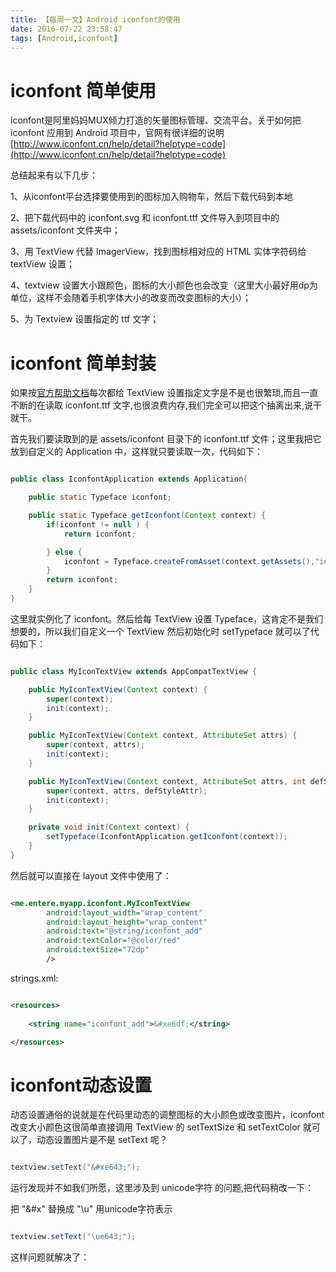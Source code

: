 ```yaml
---
title: 【每周一文】Android iconfont的使用
date: 2016-07-22 23:58:47
tags: [Android,iconfont]
---
```


# iconfont 简单使用

iconfont是阿里妈妈MUX倾力打造的矢量图标管理、交流平台。关于如何把 iconfont 应用到 Android 项目中，官网有很详细的说明 [http://www.iconfont.cn/help/detail?helptype=code](http://www.iconfont.cn/help/detail?helptype=code)

<!-- more -->

总结起来有以下几步：

1、从iconfont平台选择要使用到的图标加入购物车，然后下载代码到本地

2、把下载代码中的 iconfont.svg 和 iconfont.ttf 文件导入到项目中的 assets/iconfont 文件夹中；

3、用 TextView 代替 ImagerView，找到图标相对应的 HTML 实体字符码给 textView 设置；


4、textview 设置大小跟颜色，图标的大小颜色也会改变（这里大小最好用dp为单位，这样不会随着手机字体大小的改变而改变图标的大小）；

5、为 Textview 设置指定的 ttf 文字；


# iconfont 简单封装

如果按[官方帮助文档](http://www.iconfont.cn/help/detail?helptype=code)每次都给 TextView 设置指定文字是不是也很繁琐,而且一直不断的在读取 iconfont.ttf 文字,也很浪费内存,我们完全可以把这个抽离出来,说干就干。

首先我们要读取到的是 assets/iconfont 目录下的 iconfont.ttf 文件；这里我把它放到自定义的 Application 中，这样就只要读取一次，代码如下：

```java

public class IconfontApplication extends Application{

    public static Typeface iconfont;

    public static Typeface getIconfont(Context context) {
        if(iconfont != null ) {
            return iconfont;

        } else {
            iconfont = Typeface.createFromAsset(context.getAssets(),"iconfont/iconfont.ttf");
        }
        return iconfont;
    }
}

```

这里就实例化了 iconfont。然后给每 TextView 设置 Typeface，这肯定不是我们想要的，所以我们自定义一个 TextView 然后初始化时 setTypeface 就可以了代码如下：

```java

public class MyIconTextView extends AppCompatTextView {

    public MyIconTextView(Context context) {
        super(context);
        init(context);
    }

    public MyIconTextView(Context context, AttributeSet attrs) {
        super(context, attrs);
        init(context);
    }

    public MyIconTextView(Context context, AttributeSet attrs, int defStyleAttr) {
        super(context, attrs, defStyleAttr);
        init(context);
    }

    private void init(Context context) {
        setTypeface(IconfontApplication.getIconfont(context));
    }
}

```

然后就可以直接在 layout 文件中使用了：


```xml

<me.entere.myapp.iconfont.MyIconTextView
        android:layout_width="wrap_content"
        android:layout_height="wrap_content"
        android:text="@string/iconfont_add"
        android:textColor="@color/red"
        android:textSize="72dp"
        />

```

strings.xml:

```xml

<resources>
    
    <string name="iconfont_add">&#xe6df;</string>

</resources>


```

# iconfont动态设置

动态设置通俗的说就是在代码里动态的调整图标的大小颜色或改变图片，iconfont 改变大小颜色这很简单直接调用 TextView 的 setTextSize 和 setTextColor 就可以了，动态设置图片是不是 setText 呢？

```java

textview.setText("&#xe643;");

```

运行发现并不如我们所愿，这里涉及到 unicode字符 的问题,把代码稍改一下：

把 "&#x" 替换成 "\u" 用unicode字符表示

```java

textview.setText("\ue643;");

```

这样问题就解决了：























